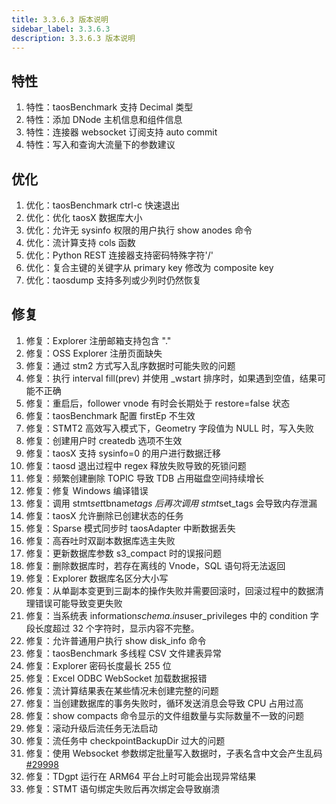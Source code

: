 ```yaml
---
title: 3.3.6.3 版本说明
sidebar_label: 3.3.6.3
description: 3.3.6.3 版本说明
---
```


## 特性
  1. 特性：taosBenchmark 支持 Decimal 类型
  2. 特性：添加 DNode 主机信息和组件信息
  3. 特性：连接器 websocket 订阅支持 auto commit
  4. 特性：写入和查询大流量下的参数建议

## 优化
  1. 优化：taosBenchmark ctrl-c 快速退出
  2. 优化：优化 taosX 数据库大小
  3. 优化：允许无 sysinfo 权限的用户执行 show anodes 命令
  4. 优化：流计算支持 cols 函数
  5. 优化：Python REST 连接器支持密码特殊字符'/'
  6. 优化：复合主键的关键字从 primary key 修改为 composite key
  7. 优化：taosdump 支持多列或少列时仍然恢复

## 修复
  1. 修复：Explorer 注册邮箱支持包含 "."
  2. 修复：OSS Explorer 注册页面缺失
  3. 修复：通过 stm2 方式写入乱序数据时可能失败的问题
  4. 修复：执行 interval fill(prev) 并使用 _wstart 排序时，如果遇到空值，结果可能不正确
  5. 修复：重启后，follower vnode 有时会长期处于 restore=false 状态
  6. 修复：taosBenchmark 配置 firstEp 不生效
  7. 修复：STMT2 高效写入模式下，Geometry 字段值为 NULL 时，写入失败
  8. 修复：创建用户时 createdb 选项不生效
  9. 修复：taosX 支持 sysinfo=0 的用户进行数据迁移
 10. 修复：taosd 退出过程中 regex 释放失败导致的死锁问题
 11. 修复：频繁创建删除 TOPIC 导致 TDB 占用磁盘空间持续增长
 12. 修复：修复 Windows 编译错误
 13. 修复：调用 stmt*set*tbname*tags 后再次调用 stmt*set_tags 会导致内存泄漏
 14. 修复：taosX 允许删除已创建状态的任务
 15. 修复：Sparse 模式同步时 taosAdapter 中断数据丢失
 16. 修复：高吞吐时双副本数据库选主失败
 17. 修复：更新数据库参数 s3_compact 时的误报问题
 18. 修复：删除数据库时，若存在离线的 Vnode，SQL 语句将无法返回
 19. 修复：Explorer 数据库名区分大小写
 20. 修复：从单副本变更到三副本的操作失败并需要回滚时，回滚过程中的数据清理错误可能导致变更失败
 21. 修复：当系统表 information*schema.ins*user_privileges 中的 condition 字段长度超过 32 个字符时，显示内容不完整。
 22. 修复：允许普通用户执行 show disk_info 命令
 23. 修复：taosBenchmark 多线程 CSV 文件建表异常
 24. 修复：Explorer 密码长度最长 255 位
 25. 修复：Excel ODBC WebSocket 加载数据报错
 26. 修复：流计算结果表在某些情况未创建完整的问题
 27. 修复：当创建数据库的事务失败时，循环发送消息会导致 CPU 占用过高
 28. 修复：show compacts 命令显示的文件组数量与实际数量不一致的问题
 29. 修复：滚动升级后流任务无法启动
 30. 修复：流任务中 checkpointBackupDir 过大的问题
 31. 修复：使用 Websocket 参数绑定批量写入数据时，子表名含中文会产生乱码[#29998](https://github.com/taosdata/TDengine/issues/29998)
 32. 修复：TDgpt 运行在 ARM64 平台上时可能会出现异常结果
 33. 修复：STMT 语句绑定失败后再次绑定会导致崩溃

